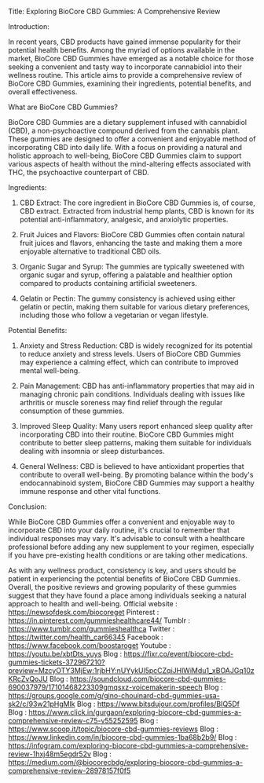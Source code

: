 Title: Exploring BioCore CBD Gummies: A Comprehensive Review

Introduction:

In recent years, CBD products have gained immense popularity for their potential health benefits. Among the myriad of options available in the market, BioCore CBD Gummies have emerged as a notable choice for those seeking a convenient and tasty way to incorporate cannabidiol into their wellness routine. This article aims to provide a comprehensive review of BioCore CBD Gummies, examining their ingredients, potential benefits, and overall effectiveness.

What are BioCore CBD Gummies?

BioCore CBD Gummies are a dietary supplement infused with cannabidiol (CBD), a non-psychoactive compound derived from the cannabis plant. These gummies are designed to offer a convenient and enjoyable method of incorporating CBD into daily life. With a focus on providing a natural and holistic approach to well-being, BioCore CBD Gummies claim to support various aspects of health without the mind-altering effects associated with THC, the psychoactive counterpart of CBD.

Ingredients:

1. CBD Extract:
   The core ingredient in BioCore CBD Gummies is, of course, CBD extract. Extracted from industrial hemp plants, CBD is known for its potential anti-inflammatory, analgesic, and anxiolytic properties.

2. Fruit Juices and Flavors:
   BioCore CBD Gummies often contain natural fruit juices and flavors, enhancing the taste and making them a more enjoyable alternative to traditional CBD oils.

3. Organic Sugar and Syrup:
   The gummies are typically sweetened with organic sugar and syrup, offering a palatable and healthier option compared to products containing artificial sweeteners.

4. Gelatin or Pectin:
   The gummy consistency is achieved using either gelatin or pectin, making them suitable for various dietary preferences, including those who follow a vegetarian or vegan lifestyle.

Potential Benefits:

1. Anxiety and Stress Reduction:
   CBD is widely recognized for its potential to reduce anxiety and stress levels. Users of BioCore CBD Gummies may experience a calming effect, which can contribute to improved mental well-being.

2. Pain Management:
   CBD has anti-inflammatory properties that may aid in managing chronic pain conditions. Individuals dealing with issues like arthritis or muscle soreness may find relief through the regular consumption of these gummies.

3. Improved Sleep Quality:
   Many users report enhanced sleep quality after incorporating CBD into their routine. BioCore CBD Gummies might contribute to better sleep patterns, making them suitable for individuals dealing with insomnia or sleep disturbances.

4. General Wellness:
   CBD is believed to have antioxidant properties that contribute to overall well-being. By promoting balance within the body's endocannabinoid system, BioCore CBD Gummies may support a healthy immune response and other vital functions.

Conclusion:

While BioCore CBD Gummies offer a convenient and enjoyable way to incorporate CBD into your daily routine, it's crucial to remember that individual responses may vary. It's advisable to consult with a healthcare professional before adding any new supplement to your regimen, especially if you have pre-existing health conditions or are taking other medications.

As with any wellness product, consistency is key, and users should be patient in experiencing the potential benefits of BioCore CBD Gummies. Overall, the positive reviews and growing popularity of these gummies suggest that they have found a place among individuals seeking a natural approach to health and well-being.
Official website : https://newsofdesk.com/biocoreget
Pinterest : https://in.pinterest.com/gummieshealthcare44/
Tumblr : https://www.tumblr.com/gummieshealthca
Twitter : https://twitter.com/health_car66345
Facebook : https://www.facebook.com/boostaroget
Youtube : https://youtu.be/xbtDts_yuys
Blog : https://fixr.co/event/biocore-cbd-gummies-tickets-372967210?preview=MzcyOTY3MjEw:1rjbHY:nUYykUl5pcCZqiJHlWiMdu1_xBOAJGq10zKRcZvQoJU
Blog : https://soundcloud.com/biocore-cbd-gummies-690037979/17101468223309gmqsxz-voicemakerin-speech
Blog : https://groups.google.com/g/gino-chouinard-cbd-gummies-usa-sk2/c/93w21pHgMlk
Blog : https://www.bitsdujour.com/profiles/BIQ5Df
Blog : https://www.click.in/gurgaon/exploring-biocore-cbd-gummies-a-comprehensive-review-c75-v55252595
Blog : https://www.scoop.it/topic/biocore-cbd-gummies-reviews
Blog : https://www.linkedin.com/in/biocore-cbd-gummies-1ba68b2b9/
Blog : https://infogram.com/exploring-biocore-cbd-gummies-a-comprehensive-review-1hxj48m5egdr52v
Blog : https://medium.com/@biocorecbdg/exploring-biocore-cbd-gummies-a-comprehensive-review-28978157f0f5
